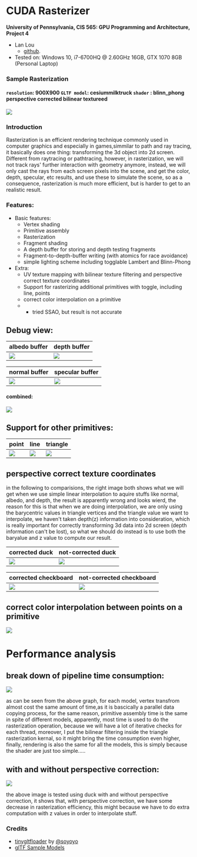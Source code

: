 CUDA Rasterizer
===============

**University of Pennsylvania, CIS 565: GPU Programming and Architecture, Project 4**

* Lan Lou
	*  [github](https://github.com/LanLou123).
* Tested on: Windows 10, i7-6700HQ @ 2.60GHz 16GB, GTX 1070 8GB (Personal Laptop)

### Sample Rasterization

#### ```resolution```: 900X900 ```GLTF model```: cesiummilktruck ```shader``` : blinn_phong perspective corrected bilinear textureed
![](https://github.com/LanLou123/Project4-CUDA-Rasterizer/raw/master/renders/truck.gif)

### Introduction

  Rasterization is an efficient rendering technique commonly used in computer graphics and especially in games,simmilar to path and ray tracing, it basically does one thing: transforming the 3d object into 2d screen. 
  Different from raytracing or pathtracing, however, in rasterization, we will not track rays' further interaction with geometry anymore, instead, we will only cast the rays from each screen pixels into the scene, and get the color, depth, specular, etc results, and use these to simulate the scene, so as a consequence, rasterization is much more efficient, but is harder to get to an realistic result.

### Features:

- Basic features:
  - Vertex shading
  - Primitive assembly 
  - Rasterization
  - Fragment shading
  - A depth buffer for storing and depth testing fragments
  - Fragment-to-depth-buffer writing (with atomics for race avoidance)
  -  simple lighting scheme including togglable Lambert and Blinn-Phong
- Extra:
  - UV texture mapping with bilinear texture filtering and perspective correct texture coordinates
  - Support for rasterizing additional primitives with toggle, including line, points
  - correct color interpolation on a primitive
  - * tried SSAO, but result is not accurate
  
## Debug view:

albedo buffer|depth buffer|
------------|--------
![](https://github.com/LanLou123/Project4-CUDA-Rasterizer/raw/master/renders/diffuse.gif) | ![](https://github.com/LanLou123/Project4-CUDA-Rasterizer/raw/master/renders/depth.gif)  

normal buffer|specular buffer|
------------|--------
![](https://github.com/LanLou123/Project4-CUDA-Rasterizer/raw/master/renders/normal.gif) | ![](https://github.com/LanLou123/Project4-CUDA-Rasterizer/raw/master/renders/spec.gif)

#### combined:
![](https://github.com/LanLou123/Project4-CUDA-Rasterizer/raw/master/renders/res.gif)

## Support for other primitives:

point|line|triangle
-----|----|-----
![](https://github.com/LanLou123/Project4-CUDA-Rasterizer/raw/master/renders/p.gif) | ![](https://github.com/LanLou123/Project4-CUDA-Rasterizer/raw/master/renders/line.gif) | ![](https://github.com/LanLou123/Project4-CUDA-Rasterizer/raw/master/renders/lamm.gif)




## perspective correct texture coordinates

in the following to comparisions, the right image both shows what we will get when we use simple linear interpolation to aquire stuffs like normal, albedo, and depth, the result is apparently wrong and looks wierd, the reason for this is that when we are doing interpolation, we are only using the barycentric values in triangle vertices and the triangle value we want to interpolate, we haven't taken depth(z) information into consideration, which is really important for correctly transforming 3d data into 2d screen (depth information can't be lost), so what we should do instead is to use both the baryalue and z value to compute our result.

corrected duck|not-corrected duck
-----|----
![](https://github.com/LanLou123/Project4-CUDA-Rasterizer/raw/master/renders/yes.gif) | ![](https://github.com/LanLou123/Project4-CUDA-Rasterizer/raw/master/renders/non.gif)

corrected checkboard|not-corrected checkboard
-----|----
![](https://github.com/LanLou123/Project4-CUDA-Rasterizer/raw/master/renders/perspcorrect.JPG) | ![](https://github.com/LanLou123/Project4-CUDA-Rasterizer/raw/master/renders/notcorrected.JPG)

## correct color interpolation between points on a primitive

![](https://github.com/LanLou123/Project4-CUDA-Rasterizer/raw/master/renders/colorinterp.gif)

# Performance analysis

## break down of pipeline time consumption:

![](https://github.com/LanLou123/Project4-CUDA-Rasterizer/raw/master/renders/imgg.JPG)

as can be seen from the above graph, for each model, vertex transfrom almost cost the same amount of time,as it is bascically a parallel data copying process, for the same reason, primitive assembly time is the same in spite of different models, apparently, most time is used to do the rasterization operation, because we will have a lot of iterative checks for each thread, moreover, I put the bilinear filtering inside the triangle rasterization kernal, so it might bring the time consumption even higher, finally, rendering is also the same for all the models, this is simply because the shader are just too simple.....

## with and without perspective correction:

![](https://github.com/LanLou123/Project4-CUDA-Rasterizer/raw/master/renders/pcomp.JPG)

the above image is tested using duck with and without perspective correction, it shows that, with perspective correction, we have some decrease in rasterization efficiency, this might because we have to do extra computation with z values in order to interpolate stuff.

### Credits

* [tinygltfloader](https://github.com/syoyo/tinygltfloader) by [@soyoyo](https://github.com/syoyo)
* [glTF Sample Models](https://github.com/KhronosGroup/glTF/blob/master/sampleModels/README.md)
